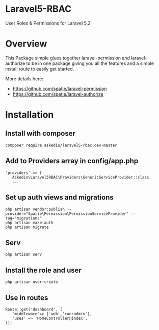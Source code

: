 # Laravel5-RBAC
User Roles &amp; Permissions for Laravel 5.2


# Overview
This Package simple glues together laravel-permission and laravel-authorize to be in one package giving you all the features and a simple install route to easily get started.

More details here:
* https://github.com/spatie/laravel-permission
* https://github.com/spatie/laravel-authorize


# Installation
## Install with composer
~~~
composer require askedio/laravel5-rbac:dev-master
~~~

## Add to Providers array in config/app.php
~~~
'providers' => [
   Askedio\Laravel5RBAC\Providers\GenericServiceProvider::class,
   ...
~~~

## Set up auth views and migrations
~~~
php artisan vendor:publish --provider="Spatie\Permission\PermissionServiceProvider" --tag="migrations"
php artisan make:auth
php artisan migrate 
~~~


## Serv
~~~ 
php artisan serv
~~~


## Install the role and user
~~~
php artisan user:create
~~~

## Use in routes
~~~
Route::get('dashboard', [
   'middleware'=> ['web','can:admin'],
   'uses' => 'HomeController@index',
]);
~~~




